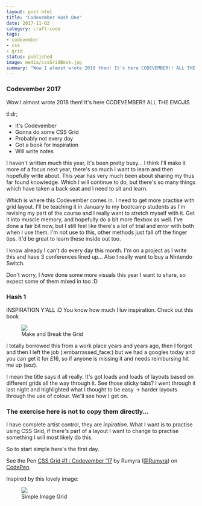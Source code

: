 ```yaml
---
layout: post.html
title: "Codevember Hash One"
date: 2017-11-02
category: craft-code
tags:
- codevember
- css
- grid
status: published
image: media/cssGridBook.jpg
summary: "Wow I almost wrote 2018 then! It's here CODEVEMBER!! ALL THE EMOJIS! I haven't written much this year, it's been pretty busy..."
---
```


### Codevember 2017

Wow I almost wrote 2018 then! It's here CODEVEMBER!! ALL THE EMOJIS

tl:dr;

<ul>
  <li>It's Codevember</li>
  <li>Gonna do some CSS Grid</li>
  <li>Probably not every day</li>
  <li>Got a book for inspiration</li>
  <li>Will write notes</li>
</ul>

I haven't written much this year, it's been pretty busy... I think I'll make it more of a focus next year, there's so much I want to learn and then hopefully write about. This year has very much been about sharing my thus far found knowledge. Which I will continue to do, but there's so many things which have taken a back seat and I need to sit and learn.

Which is where this Codevember comes in. I need to get more practise with grid layout. I'll be teaching it in January to my bootcamp students as I'm revising my part of the course and I really want to stretch myself with it. Get it into muscle memory, and hopefully do a bit more flexbox as well. I've done a fair bit now, but I still feel like there's a lot of trial and error with both when I use them. I'm not use to this, other methods just fall off the finger tips. It'd be great to learn these inside out too.

I know already I can't do every day this month. I'm on a project as I write this and have 3 conferences lined up... Also I really want to buy a Nintendo Switch.

Don't worry, I _have_ done some more visuals this year I want to share, so expect some of them mixed in too :D

### Hash 1

INSPIRATION Y'ALL :D You know how much I luv inspiration. Check out this book

<figure>
  <img src="/media/cssGridBook.jpg" />
  <figcaption>Make and Break the Grid</figcaption>
</figure>

I totally borrowed this from a work place years and years ago, then I forgot and then I left the job (:embarrassed_face:) but we had a googles today and you can get it for £16, so if anyone is missing it and needs reimbursing hit me up (soz).

I mean the title says it all really. It's got loads and loads of layouts based on different grids all the way through it. See those sticky tabs? I went through it last night and highlighted what I thought to be easy -> harder layouts through the use of colour. We'll see how I get on.

### The exercise here is not to copy them directly...

I have complete artist control, they are _inpiration_. What I want is to practise using CSS Grid, if there's part of a layout I want to change to practise something I will most likely do this.

So to start simple here's the first day.

<p data-height="300" data-theme-id="1345" data-slug-hash="Vrerme" data-default-tab="html,result" data-user="Rumyra" data-embed-version="2" data-pen-title="CSS Grid #1 : Codevember '17" class="codepen">See the Pen <a href="https://codepen.io/Rumyra/pen/Vrerme/">CSS Grid #1 : Codevember '17</a> by Rumyra (<a href="https://codepen.io/Rumyra">@Rumyra</a>) on <a href="https://codepen.io">CodePen</a>.</p>
<script async src="https://production-assets.codepen.io/assets/embed/ei.js"></script>

Inspired by this lovely image:

<figure>
  <img src="/media/cssGrid1.jpg" />
  <figcaption>Simple Image Grid</figcaption>
</figure>

